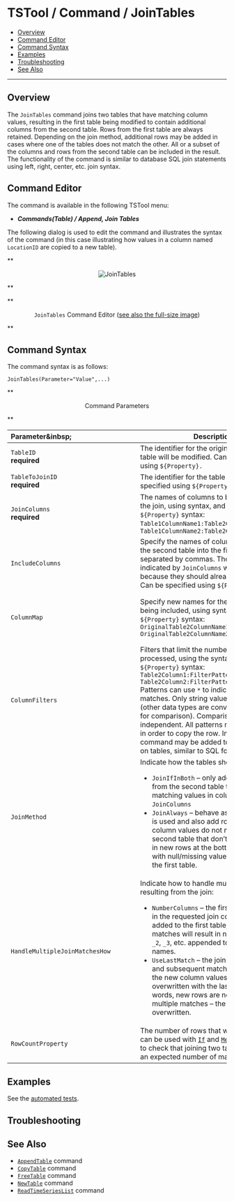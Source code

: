 # TSTool / Command / JoinTables #

*   [Overview](#overview)
*   [Command Editor](#command-editor)
*   [Command Syntax](#command-syntax)
*   [Examples](#examples)
*   [Troubleshooting](#troubleshooting)
*   [See Also](#see-also)

-------------------------

## Overview ##

The `JoinTables` command joins two tables that have matching column values,
resulting in the first table being modified to contain additional columns from the second table.
Rows from the first table are always retained.  Depending on the join method,
additional rows may be added in cases where one of the tables does not match the other.
All or a subset of the columns and rows from the second table can be included in the result.
The functionality of the command is similar to database SQL join statements using left, right, center, etc. join syntax.  

## Command Editor ##

The command is available in the following TSTool menu:

*   ***Commands(Table) / Append, Join Tables***

The following dialog is used to edit the command and illustrates the syntax of the command
(in this case illustrating how values in a column named `LocationID` are copied to a new table).  

**<p style="text-align: center;">
![JoinTables](JoinTables.png)
</p>**

**<p style="text-align: center;">
`JoinTables` Command Editor (<a href="../JoinTables.png">see also the full-size image</a>)
</p>**

## Command Syntax ##

The command syntax is as follows:

```text
JoinTables(Parameter="Value",...)
```
**<p style="text-align: center;">
Command Parameters
</p>**

| **Parameter**&inbsp;&nbsp;&nbsp;&nbsp;&nbsp;&nbsp;&nbsp;&nbsp;&nbsp;&nbsp;&nbsp;&nbsp;&nbsp;&nbsp;&nbsp;&nbsp;&nbsp;&nbsp;&nbsp;&nbsp;&nbsp;&nbsp;&nbsp;&nbsp;&nbsp;&nbsp;&nbsp;&nbsp;&nbsp;&nbsp;&nbsp;&nbsp;&nbsp;&nbsp; | **Description** | **Default**&nbsp;&nbsp;&nbsp;&nbsp;&nbsp;&nbsp;&nbsp;&nbsp;&nbsp;&nbsp;&nbsp;&nbsp;&nbsp;&nbsp;&nbsp;&nbsp; |
| --------------|-----------------|----------------- |
|`TableID`<br>**required**|The identifier for the original table.  This table will be modified.  Can be specified using `${Property}.`|None – must be specified.|
|`TableToJoinID`<br>**required**|The identifier for the table to join.  Can be specified using `${Property}`.|None – must be specified.|
|`JoinColumns`<br>**required**|The names of columns to be compared in the join, using syntax, and can use `${Property}` syntax:<br>`Table1ColumnName1:Table2ColumnName1`,<br>`Table1ColumnName2:Table2ColumnName2`|Required – must specify at least one column to compare|
|`IncludeColumns`|Specify the names of columns to copy from the second table into the first table, separated by commas.  The columns indicated by `JoinColumns` will not be added because they should already be in the table.  Can be specified using `${Property}`.|Copy all of the columns from the `TableToJoinID` table.|
|`ColumnMap`|Specify new names for the output columns being included, using syntax, and can use `${Property}` syntax:<br>`OriginalTable2ColumnName1:NewColumnName1, OriginalTable2ColumnName2:NewColumnName2`|Column names in the result will be the same as in the original `TableToJoinID` table.|
|`ColumnFilters`|Filters that limit the number of rows being processed, using the syntax, and can use `${Property}` syntax:<br>`Table2Column1:FilterPattern1, Table2Column2:FilterPattern2`<br>Patterns can use `*` to indicate wildcards for matches.  Only string values can be checked (other data types are converted to strings for comparison).  Comparisons are case-independent.  All patterns must be matched in order to copy the row.  In the future a command may be added to perform queries on tables, similar to SQL for databases.|No filtering.|
|`JoinMethod`|Indicate how the tables should be joined:<br><ul><li>`JoinIfInBoth` – only add column values from the second table that have matching values in columns specified by `JoinColumns`</li><li>`JoinAlways` – behave as if `JoinIfInBoth` is used and also add rows even if join column values do not match.  Rows in the second table that don’t match will result in new rows at the bottom of the table, with null/missing values for columns in the first table.</li></ul>|`JoinIfInBoth`|
|`HandleMultipleJoinMatchesHow`|Indicate how to handle multiple matches resulting from the join:<ul><li>`NumberColumns` – the first match will result in the requested join columns being added to the first table; subsequent matches will result in new columns with `_2`, `_3`, etc. appended to the column names.</li><li>`UseLastMatch` – the join will occur once and subsequent matches will result in the new column values being overwritten with the last match.  In other words, new rows are not added for multiple matches – the same row is overwritten.</li></ul>|`UseLastMatch`|
|`RowCountProperty`|The number of rows that were joined.  This can be used with [`If`](../If/If.md) and [`Message`](../Message/Message.md) commands to check that joining two tables resulted in an expected number of matches. |

## Examples ##

See the [automated tests](https://github.com/OpenCDSS/cdss-app-tstool-test/tree/master/test/commands/JoinTables).

## Troubleshooting ##

## See Also ##

*   [`AppendTable`](../AppendTable/AppendTable.md) command
*   [`CopyTable`](../CopyTable/CopyTable.md) command
*   [`FreeTable`](../FreeTable/FreeTable.md) command
*   [`NewTable`](../NewTable/NewTable.md) command
*   [`ReadTimeSeriesList`](../ReadTimeSeriesList/ReadTimeSeriesList.md) command

